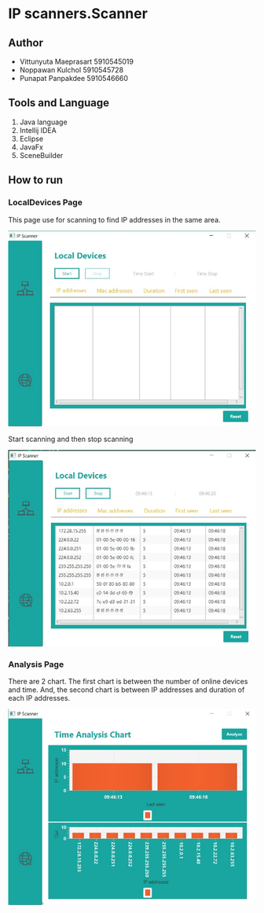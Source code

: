 # IP scanners.Scanner

## Author
- Vittunyuta Maeprasart 5910545019
- Noppawan Kulchol 5910545728
- Punapat Panpakdee 5910546660

## **Tools and Language**
1. Java language
2. Intellij IDEA
3. Eclipse
4. JavaFx
5. SceneBuilder

## **How to run**

### **LocalDevices Page**

This page use for scanning to find IP addresses in the same area.

![alt text](https://github.com/aommoaGitHub/IPScaner/blob/master/screenshot/reset1.jpg)

Start scanning and then stop scanning

![alt text](https://github.com/aommoaGitHub/IPScaner/blob/master/screenshot/local1.jpg)

### **Analysis Page**

There are 2 chart. The first chart is between the number of online devices and time. And, the second chart is between IP addresses and duration of each IP addresses.

![alt text](https://github.com/aommoaGitHub/IPScaner/blob/master/screenshot/analyze1.jpg)


